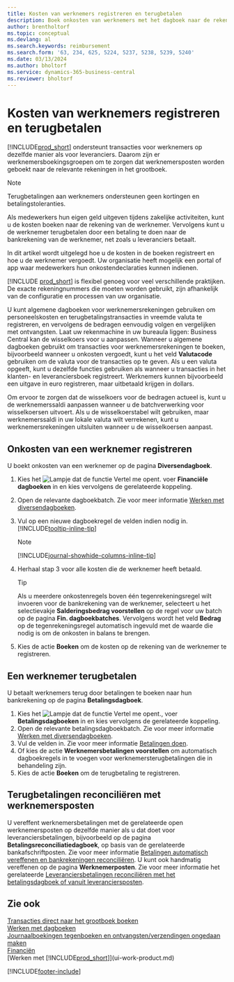 ```yaml
---
title: Kosten van werknemers registreren en terugbetalen
description: Boek onkosten van werknemers met het dagboek naar de rekening van de werknemer en boek dan een betaling naar hun bankrekening om bedrijfsgerelateerde onkosten terug te betalen.
author: brentholtorf
ms.topic: conceptual
ms.devlang: al
ms.search.keywords: reimbursement
ms.search.form: '63, 234, 625, 5224, 5237, 5238, 5239, 5240'
ms.date: 03/13/2024
ms.author: bholtorf
ms.service: dynamics-365-business-central
ms.reviewer: bholtorf
---
```

# <a name="record-and-reimburse-employees-expenses"></a>Kosten van werknemers registreren en terugbetalen

[!INCLUDE[prod_short](includes/prod_short.md)] ondersteunt transacties voor werknemers op dezelfde manier als voor leveranciers. Daarom zijn er werknemersboekingsgroepen om te zorgen dat werknemersposten worden geboekt naar de relevante rekeningen in het grootboek.

> [!NOTE]  
> Terugbetalingen aan werknemers ondersteunen geen kortingen en betalingstoleranties.

Als medewerkers hun eigen geld uitgeven tijdens zakelijke activiteiten, kunt u de kosten boeken naar de rekening van de werknemer. Vervolgens kunt u de werknemer terugbetalen door een betaling te doen naar de bankrekening van de werknemer, net zoals u leveranciers betaalt.  

In dit artikel wordt uitgelegd hoe u de kosten in de boeken registreert en hoe u de werknemer vergoedt. Uw organisatie heeft mogelijk een portal of app waar medewerkers hun onkostendeclaraties kunnen indienen.

[!INCLUDE [prod_short](includes/prod_short.md)] is flexibel genoeg voor veel verschillende praktijken. De exacte rekeningnummers die moeten worden gebruikt, zijn afhankelijk van de configuratie en processen van uw organisatie.  

U kunt algemene dagboeken voor werknemersrekeningen gebruiken om personeelskosten en terugbetalingstransacties in vreemde valuta te registreren, en vervolgens de bedragen eenvoudig volgen en vergelijken met ontvangsten. Laat uw rekenmachine in uw bureaula liggen: Business Central kan de wisselkoers voor u aanpassen. Wanneer u algemene dagboeken gebruikt om transacties voor werknemersrekeningen te boeken, bijvoorbeeld wanneer u onkosten vergoedt, kunt u het veld **Valutacode** gebruiken om de valuta voor de transacties op te geven. Als u een valuta opgeeft, kunt u dezelfde functies gebruiken als wanneer u transacties in het klanten- en leveranciersboek registreert. Werknemers kunnen bijvoorbeeld een uitgave in euro registreren, maar uitbetaald krijgen in dollars.

Om ervoor te zorgen dat de wisselkoers voor de bedragen actueel is, kunt u de werknemerssaldi aanpassen wanneer u de batchverwerking voor wisselkoersen uitvoert. Als u de wisselkoerstabel wilt gebruiken, maar werknemerssaldi in uw lokale valuta wilt verrekenen, kunt u werknemersrekeningen uitsluiten wanneer u de wisselkoersen aanpast.

## <a name="to-record-an-employees-expense"></a>Onkosten van een werknemer registreren

U boekt onkosten van een werknemer op de pagina **Diversendagboek**.

1. Kies het ![Lampje dat de functie Vertel me opent.](media/ui-search/search_small.png "Vertel me wat u wilt doen") voer **Financiële dagboeken** in en kies vervolgens de gerelateerde koppeling.  
2. Open de relevante dagboekbatch. Zie voor meer informatie [Werken met diversendagboeken](ui-work-general-journals.md).
3. Vul op een nieuwe dagboekregel de velden indien nodig in. [!INCLUDE[tooltip-inline-tip](includes/tooltip-inline-tip_md.md)]  

    > [!NOTE]
    > [!INCLUDE[journal-showhide-columns-inline-tip](includes/journal-showhide-columns-inline-tip.md)]
4. Herhaal stap 3 voor alle kosten die de werknemer heeft betaald.

    > [!TIP]  
    > Als u meerdere onkostenregels boven één tegenrekeningsregel wilt invoeren voor de bankrekening van de werknemer, selecteert u het selectievakje **Salderingsbedrag voorstellen** op de regel voor uw batch op de pagina **Fin. dagboekbatches**. Vervolgens wordt het veld **Bedrag** op de tegenrekeningsregel automatisch ingevuld met de waarde die nodig is om de onkosten in balans te brengen.
5. Kies de actie **Boeken** om de kosten op de rekening van de werknemer te registreren.

## <a name="to-reimburse-an-employee"></a>Een werknemer terugbetalen

U betaalt werknemers terug door betalingen te boeken naar hun bankrekening op de pagina **Betalingsdagboek**.  

1. Kies het ![Lampje dat de functie Vertel me opent.](media/ui-search/search_small.png "Vertel me wat u wilt doen"), voer **Betalingsdagboeken** in en kies vervolgens de gerelateerde koppeling.
2. Open de relevante betalingsdagboekbatch. Zie voor meer informatie [Werken met diversendagboeken](ui-work-general-journals.md).
3. Vul de velden in. Zie voor meer informatie [Betalingen doen](payables-make-payments.md).
4. Of kies de actie **Werknemersbetalingen voorstellen** om automatisch dagboekregels in te voegen voor werknemersterugbetalingen die in behandeling zijn.
5. Kies de actie **Boeken** om de terugbetaling te registreren.  

## <a name="to-reconcile-reimbursements-with-employee-ledger-entries"></a>Terugbetalingen reconciliëren met werknemersposten

U vereffent werknemersbetalingen met de gerelateerde open werknemersposten op dezelfde manier als u dat doet voor leveranciersbetalingen, bijvoorbeeld op de pagina **Betalingsreconciliatiedagboek**, op basis van de gerelateerde bankafschriftposten. Zie voor meer informatie [Betalingen automatisch vereffenen en bankrekeningen reconciliëren](receivables-apply-payments-auto-reconcile-bank-accounts.md). U kunt ook handmatig vereffenen op de pagina **Werknemerposten**. Zie voor meer informatie het gerelateerde [Leveranciersbetalingen reconciliëren met het betalingsdagboek of vanuit leveranciersposten](payables-how-apply-purchase-transactions-manually.md).  

## <a name="see-also"></a>Zie ook

[Transacties direct naar het grootboek boeken](finance-how-post-transactions-directly.md)  
[Werken met dagboeken](ui-work-general-journals.md)  
[Journaalboekingen tegenboeken en ontvangsten/verzendingen ongedaan maken](finance-how-reverse-journal-posting.md)  
[Financiën](finance.md)  
[Werken met [!INCLUDE[prod_short](includes/prod_short.md)]](ui-work-product.md)  


[!INCLUDE[footer-include](includes/footer-banner.md)]
